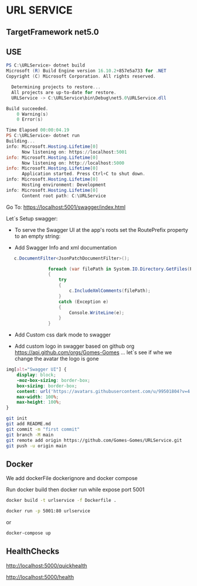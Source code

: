 # URL SERVICE

## TargetFramework net5.0

## USE

````powershell
PS C:\URLService> dotnet build
Microsoft (R) Build Engine version 16.10.2+857e5a733 for .NET
Copyright (C) Microsoft Corporation. All rights reserved.

  Determining projects to restore...
  All projects are up-to-date for restore.
  URLService -> C:\URLService\bin\Debug\net5.0\URLService.dll

Build succeeded.
    0 Warning(s)
    0 Error(s)

Time Elapsed 00:00:04.19
PS C:\URLService> dotnet run
Building...
info: Microsoft.Hosting.Lifetime[0]
      Now listening on: https://localhost:5001
info: Microsoft.Hosting.Lifetime[0]
      Now listening on: http://localhost:5000
info: Microsoft.Hosting.Lifetime[0]
      Application started. Press Ctrl+C to shut down.
info: Microsoft.Hosting.Lifetime[0]
      Hosting environment: Development
info: Microsoft.Hosting.Lifetime[0]
      Content root path: C:\URLService


````

Go To: <https://localhost:5001/swagger/index.html>

Let´s Setup swagger:

- To serve the Swagger UI at the app's roots set the RoutePrefix property to an empty string:

- Add Swagger Info and xml documentation

````C#
   c.DocumentFilter<JsonPatchDocumentFilter>();

                foreach (var filePath in System.IO.Directory.GetFiles(Path.Combine(Path.GetDirectoryName(Assembly.GetExecutingAssembly().Location)), "*.xml"))
                {
                    try
                    {
                        c.IncludeXmlComments(filePath);
                    }
                    catch (Exception e)
                    {
                        Console.WriteLine(e);
                    }
                }

````

- Add Custom css dark mode to swagger

- Add custom logo in swagger based on github org <https://api.github.com/orgs/Gomes-Gomes> ... let´s see if whe we change the avatar the logo is gone

````CSS
img[alt="Swagger UI"] {
    display: block;
    -moz-box-sizing: border-box;
    box-sizing: border-box;
    content: url('https://avatars.githubusercontent.com/u/99501804?v=4');
    max-width: 100%;
    max-height: 100%;
}


````

````bash
git init
git add README.md
git commit -m "first commit"
git branch -M main
git remote add origin https://github.com/Gomes-Gomes/URLService.git
git push -u origin main

````

## Docker

We add dockerFile dockerignore and docker compose

Run docker build then docker run while expose port 5001

````bash
docker build -t urlservice -f Dockerfile .

docker run -p 5001:80 urlservice


````

or

````bash
docker-compose up
````

## HealthChecks

<http://localhost:5000/quickhealth>

<http://localhost:5000/health>
